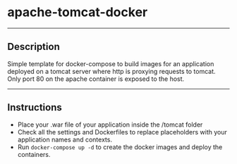 # apache-tomcat-docker
---
## Description
Simple template for docker-compose to build images for an application deployed on a tomcat server where http is proxying requests to tomcat. Only port 80 on the apache container is exposed to the host.

---

## Instructions
- Place your .war file of your application inside the /tomcat folder
- Check all the settings and Dockerfiles to replace placeholders with your application names and contexts. 
- Run `docker-compose up -d` to create the docker images and deploy the containers.
